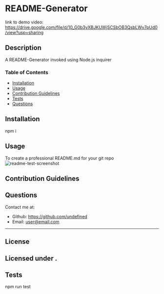 # README-Generator
  link to demo video: https://drive.google.com/file/d/10_G0b3yXBJKUWjSCSbOB3QsbLWv7pUd0/view?usp=sharing
  
  ## Description
  A README-Generator invoked using Node.js inquirer 
  ### Table of Contents
  * [Installation](#installation)
  * [Usage](#usage)
  * [Contribution Guidelines](#contribution-guidelines)
  * [Tests](#tests)
  * [Questions](#questions)
  
  ## Installation
  npm i
  ## Usage
  To create a professional README.md for your git repo
  ![readme-test-screenshot](https://user-images.githubusercontent.com/31046919/144167366-e04fd09a-5e5f-4c67-a945-1bc2cc24b311.png)
  ## Contribution Guidelines
  
  ## Questions
  Contact me at: 
  * Github: https://github.com/undefined
  * Email: user@email.com
  ---
  ## License 
  Licensed under . 
  ---
  ## Tests
  npm run test
